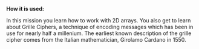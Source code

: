 **How it is used:**

In this mission you learn how to work with 2D arrays.
You also get to learn about Grille Ciphers,
a technique of encoding messages which has been in use for nearly half a millenium.
The earliest known description of the grille cipher comes from the Italian mathematician, Girolamo Cardano in 1550.
